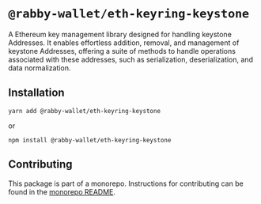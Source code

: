 # `@rabby-wallet/eth-keyring-keystone`

A Ethereum key management library designed for handling keystone Addresses. It enables effortless addition, removal, and management of keystone Addresses, offering a suite of methods to handle operations associated with these addresses, such as serialization, deserialization, and data normalization.

## Installation

`yarn add @rabby-wallet/eth-keyring-keystone`

or

`npm install @rabby-wallet/eth-keyring-keystone`

## Contributing

This package is part of a monorepo. Instructions for contributing can be found in the [monorepo README](https://github.com/RabbyHub/core#readme).
